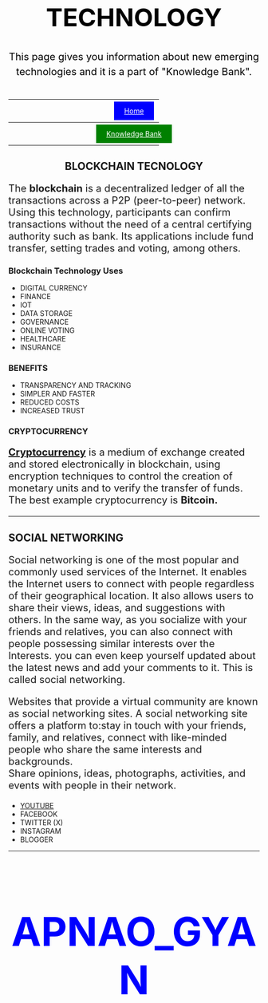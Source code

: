 <h1 style="font-size:50; text-align:center; color:black;">TECHNOLOGY</h1>
<p style="font-size:20; text-align:center; color:black ; line-height: 30px; margin-bottom:40px;">This page gives you information about new emerging technologies and it is a part of "Knowledge Bank".</p>

<hr style="width:60%">

<div style="text-align: center"><a style="background-color:blue; color:white; padding: 10px 20px 10px 20px; bottom-margin:40;" href="index .html"; >Home</a></div>

<hr style="width:60%">

<div style="text-align: center"><a style="background-color:green; color:white; padding: 10px 20px 10px 20px; top-margin:40;" href="Knowledge Bank .html"; >Knowledge Bank</a></div>

<hr style="width:60%">
<h2 style="text-align:center;">BLOCKCHAIN TECNOLOGY</h2>
<p style="font-size:20;">The <b>blockchain</b> is a decentralized ledger of all the transactions across a P2P (peer-to-peer) network. Using this technology, participants  can confirm transactions without the need of a central certifying authority  such as bank. Its applications include fund transfer, setting trades and voting, among others.</p>
<h3>Blockchain Technology Uses</h3>
<ul>
   <li>DIGITAL CURRENCY
   <li>FINANCE
   <li>IOT
   <li>DATA STORAGE
   <li>GOVERNANCE
   <li>ONLINE VOTING
   <li>HEALTHCARE
   <li>INSURANCE
</ul>
<h3>BENEFITS</h3>
<ul>
  <li>TRANSPARENCY AND TRACKING
  <li>SIMPLER AND FASTER
  <li>REDUCED COSTS
  <li>INCREASED TRUST
</ul>
<h3>CRYPTOCURRENCY</h3>
<p style="font-size:20;"><b><a href="Cryptocurrency .html">Cryptocurrency</a></b> is a medium of exchange created and stored electronically in blockchain, using encryption techniques to control the creation of monetary units and to verify the transfer of funds. The best example cryptocurrency is <b>Bitcoin.</b></p>
<hr>
<h2>SOCIAL NETWORKING</h2>
<p style="font-size:20">Social networking is one of the most popular and commonly used services of the Internet. It enables the Internet users to connect with people regardless of their geographical location. It also allows users to share their views, ideas, and suggestions with others. In the same way, as you socialize with your friends and relatives, you can also 
connect with people possessing similar interests over the Interests. you can even keep yourself updated about the latest news and add your comments to it. This is called social networking.</p>
<p style="font-size:20;">Websites that provide a virtual community are known as social networking sites. A social networking site offers a platform to:stay in touch with your friends, family, and relatives, connect with like-minded people who share the same interests and backgrounds.<br> Share opinions, ideas, photographs, activities, and events with people in their network.</p>
<ul>
<li><a href="YOUTUBE .html">YOUTUBE</a>
<li>FACEBOOK
<li>TWITTER (X)
<li>INSTAGRAM
<li>BLOGGER
</ul>
<hr>
<h1 style="font-size:80; text-align: center; color:blue;">APNAO_GYAN</h1>



